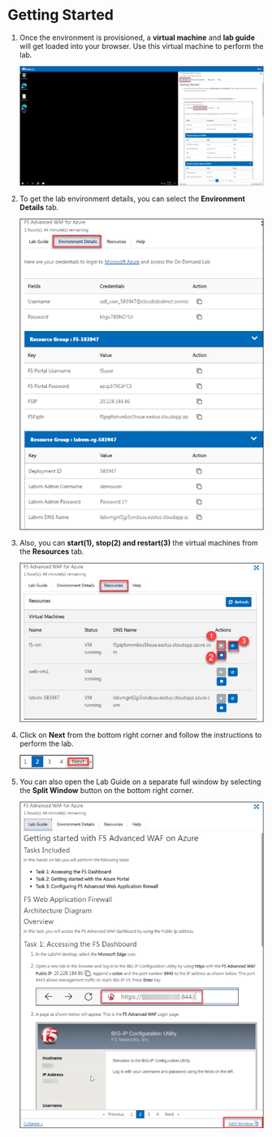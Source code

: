 # Getting Started

1. Once the environment is provisioned, a **virtual machine** and **lab guide** will get loaded into your browser. Use this virtual machine to perform the lab.

    ![](../images/vmandguide.png)
     
1. To get the lab environment details, you can select the **Environment Details** tab.

    ![](../images/envdetails.png)

1. Also, you can **start(1), stop(2) and restart(3)** the virtual machines from the **Resources** tab.

    ![](../images/resources.png)
    
1. Click on **Next** from the bottom right corner and follow the instructions to perform the lab.

    ![](../images/next.png)
    
1. You can also open the Lab Guide on a separate full window by selecting the **Split Window** button on the bottom right corner.

    ![](../images/splitwin.png)
    
    
